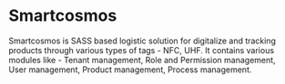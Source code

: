 
# Smartcosmos

Smartcosmos is SASS based logistic solution for digitalize and tracking products through various types of tags - NFC, UHF. It contains various modules like - Tenant management, Role and Permission management, User management, Product management, Process management.


